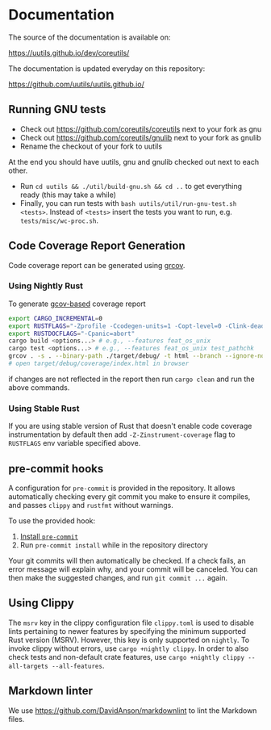 # Documentation

The source of the documentation is available on:

<https://uutils.github.io/dev/coreutils/>

The documentation is updated everyday on this repository:

<https://github.com/uutils/uutils.github.io/>

## Running GNU tests

<!-- spell-checker:ignore gnulib -->

- Check out <https://github.com/coreutils/coreutils> next to your fork as gnu
- Check out <https://github.com/coreutils/gnulib> next to your fork as gnulib
- Rename the checkout of your fork to uutils

At the end you should have uutils, gnu and gnulib checked out next to each other.

- Run `cd uutils && ./util/build-gnu.sh && cd ..` to get everything ready (this may take a while)
- Finally, you can run tests with `bash uutils/util/run-gnu-test.sh <tests>`. Instead of `<tests>` insert the tests you want to run, e.g. `tests/misc/wc-proc.sh`.

## Code Coverage Report Generation

<!-- spell-checker:ignore (flags) Ccodegen Coverflow Cpanic Zinstrument Zpanic -->

Code coverage report can be generated using [grcov](https://github.com/mozilla/grcov).

### Using Nightly Rust

To generate [gcov-based](https://github.com/mozilla/grcov#example-how-to-generate-gcda-files-for-a-rust-project) coverage report

```bash
export CARGO_INCREMENTAL=0
export RUSTFLAGS="-Zprofile -Ccodegen-units=1 -Copt-level=0 -Clink-dead-code -Coverflow-checks=off -Zpanic_abort_tests -Cpanic=abort"
export RUSTDOCFLAGS="-Cpanic=abort"
cargo build <options...> # e.g., --features feat_os_unix
cargo test <options...> # e.g., --features feat_os_unix test_pathchk
grcov . -s . --binary-path ./target/debug/ -t html --branch --ignore-not-existing --ignore build.rs --excl-br-line "^\s*((debug_)?assert(_eq|_ne)?\#\[derive\()" -o ./target/debug/coverage/
# open target/debug/coverage/index.html in browser
```

if changes are not reflected in the report then run `cargo clean` and run the above commands.

### Using Stable Rust

If you are using stable version of Rust that doesn't enable code coverage instrumentation by default
then add `-Z-Zinstrument-coverage` flag to `RUSTFLAGS` env variable specified above.

## pre-commit hooks

A configuration for `pre-commit` is provided in the repository. It allows automatically checking every git commit you make to ensure it compiles, and passes `clippy` and `rustfmt` without warnings.

To use the provided hook:

1. [Install `pre-commit`](https://pre-commit.com/#install)
1. Run `pre-commit install` while in the repository directory

Your git commits will then automatically be checked. If a check fails, an error message will explain why, and your commit will be canceled. You can then make the suggested changes, and run `git commit ...` again.

## Using Clippy

The `msrv` key in the clippy configuration file `clippy.toml` is used to disable lints pertaining to newer features by specifying the minimum supported Rust version (MSRV). However, this key is only supported on `nightly`. To invoke clippy without errors, use `cargo +nightly clippy`. In order to also check tests and non-default crate features, use `cargo +nightly clippy --all-targets --all-features`.

## Markdown linter

We use <https://github.com/DavidAnson/markdownlint> to lint the Markdown files.
